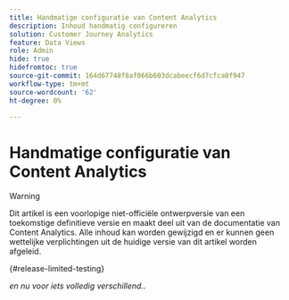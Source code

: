 ```yaml
---
title: Handmatige configuratie van Content Analytics
description: Inhoud handmatig configureren
solution: Customer Journey Analytics
feature: Data Views
role: Admin
hide: true
hidefromtoc: true
source-git-commit: 164d67748f8af066b603dcabeecf6d7cfca0f947
workflow-type: tm+mt
source-wordcount: '62'
ht-degree: 0%

---
```


# Handmatige configuratie van Content Analytics

>[!WARNING]
>
>Dit artikel is een voorlopige niet-officiële ontwerpversie van een toekomstige definitieve versie en maakt deel uit van de documentatie van Content Analytics. Alle inhoud kan worden gewijzigd en er kunnen geen wettelijke verplichtingen uit de huidige versie van dit artikel worden afgeleid.
>

{#release-limited-testing}

*en nu voor iets volledig verschillend..*
